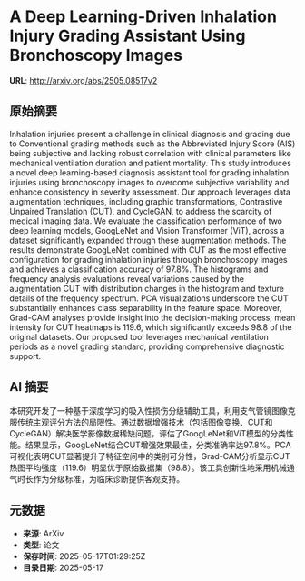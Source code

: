 # A Deep Learning-Driven Inhalation Injury Grading Assistant Using Bronchoscopy Images

**URL**: http://arxiv.org/abs/2505.08517v2

## 原始摘要

Inhalation injuries present a challenge in clinical diagnosis and grading due
to Conventional grading methods such as the Abbreviated Injury Score (AIS)
being subjective and lacking robust correlation with clinical parameters like
mechanical ventilation duration and patient mortality. This study introduces a
novel deep learning-based diagnosis assistant tool for grading inhalation
injuries using bronchoscopy images to overcome subjective variability and
enhance consistency in severity assessment. Our approach leverages data
augmentation techniques, including graphic transformations, Contrastive
Unpaired Translation (CUT), and CycleGAN, to address the scarcity of medical
imaging data. We evaluate the classification performance of two deep learning
models, GoogLeNet and Vision Transformer (ViT), across a dataset significantly
expanded through these augmentation methods. The results demonstrate GoogLeNet
combined with CUT as the most effective configuration for grading inhalation
injuries through bronchoscopy images and achieves a classification accuracy of
97.8%. The histograms and frequency analysis evaluations reveal variations
caused by the augmentation CUT with distribution changes in the histogram and
texture details of the frequency spectrum. PCA visualizations underscore the
CUT substantially enhances class separability in the feature space. Moreover,
Grad-CAM analyses provide insight into the decision-making process; mean
intensity for CUT heatmaps is 119.6, which significantly exceeds 98.8 of the
original datasets. Our proposed tool leverages mechanical ventilation periods
as a novel grading standard, providing comprehensive diagnostic support.


## AI 摘要

本研究开发了一种基于深度学习的吸入性损伤分级辅助工具，利用支气管镜图像克服传统主观评分方法的局限性。通过数据增强技术（包括图像变换、CUT和CycleGAN）解决医学影像数据稀缺问题，评估了GoogLeNet和ViT模型的分类性能。结果显示，GoogLeNet结合CUT增强效果最佳，分类准确率达97.8%。PCA可视化表明CUT显著提升了特征空间中的类别可分性，Grad-CAM分析显示CUT热图平均强度（119.6）明显优于原始数据集（98.8）。该工具创新性地采用机械通气时长作为分级标准，为临床诊断提供客观支持。

## 元数据

- **来源**: ArXiv
- **类型**: 论文
- **保存时间**: 2025-05-17T01:29:25Z
- **目录日期**: 2025-05-17
